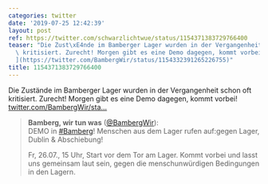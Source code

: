 ```yaml
---
categories: twitter
date: '2019-07-25 12:42:39'
layout: post
ref: https://twitter.com/schwarzlichtwue/status/1154371383729766400
teaser: "Die Zust\xE4nde im Bamberger Lager wurden in der Vergangenheit schon oft\
  \ kritisiert. Zurecht! Morgen gibt es eine Demo dagegen, kommt vorbei! [twitter.com/BambergWir/sta\u2026\
  ](https://twitter.com/BambergWir/status/1154332391265226755)"
title: 1154371383729766400
---
```

Die Zustände im Bamberger Lager wurden in der Vergangenheit schon oft kritisiert. Zurecht! Morgen gibt es eine Demo dagegen, kommt vorbei! [twitter.com/BambergWir/sta…](https://twitter.com/BambergWir/status/1154332391265226755)
> <b>Bamberg, wir tun was</b> ([@BambergWir](https://twitter.com/BambergWir)):  
>DEMO in [#Bamberg](/t/bamberg)! Menschen aus dem Lager rufen auf:gegen Lager, Dublin &amp; Abschiebung!   
>  
>Fr, 26.07., 15 Uhr, Start vor dem Tor am Lager. Kommt vorbei und lasst uns gemeinsam laut sein, gegen die menschunwürdigen Bedingungen in den Lagern.   

